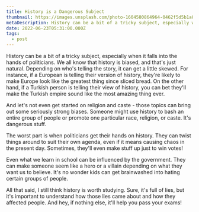 ```yaml
---
title: History is a Dangerous Subject
thumbnail: https://images.unsplash.com/photo-1604580864964-0462f5d5b1a8?crop=entropy&cs=tinysrgb&fit=max&fm=jpg&ixid=M3w3MTg0MTF8MHwxfHNlYXJjaHw1fHxoaXN0b3J5fGVufDB8fHx8MTc0MTI2MDQ3Mnww&ixlib=rb-4.0.3&q=80&w=1080
metaDescription: History can be a bit of a tricky subject, especially when it falls into the hands of politicians.
date: 2022-06-23T05:31:00.000Z
tags:
  - post
---
```

History can be a bit of a tricky subject, especially when it falls into the hands of politicians. We all know that history is biased, and that's just natural. Depending on who's telling the story, it can get a little skewed. For instance, if a European is telling their version of history, they're likely to make Europe look like the greatest thing since sliced bread. On the other hand, if a Turkish person is telling their view of history, you can bet they'll make the Turkish empire sound like the most amazing thing ever.

And let's not even get started on religion and caste - those topics can bring out some seriously strong biases. Someone might use history to bash an entire group of people or promote one particular race, religion, or caste. It's dangerous stuff.

The worst part is when politicians get their hands on history. They can twist things around to suit their own agenda, even if it means causing chaos in the present day. Sometimes, they'll even make stuff up just to win votes!

Even what we learn in school can be influenced by the government. They can make someone seem like a hero or a villain depending on what they want us to believe. It's no wonder kids can get brainwashed into hating certain groups of people.

All that said, I still think history is worth studying. Sure, it's full of lies, but it's important to understand how those lies came about and how they affected people. And hey, if nothing else, it'll help you pass your exams!
